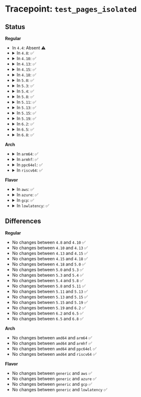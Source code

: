 # Tracepoint: <code>test_pages_isolated</code>

## Status
<b>Regular</b>
<ul>
<li>
In <code>4.4</code>: Absent ⚠️
</li>
<li>
<details>
<summary>In <code>4.8</code>: ✅</summary>

Event:

```c
struct trace_event_raw_test_pages_isolated {
    struct trace_entry ent;
    long unsigned int start_pfn;
    long unsigned int end_pfn;
    long unsigned int fin_pfn;
    char __data[0];
};
```
Function:

```c
void trace_event_raw_event_test_pages_isolated(void *__data, long unsigned int start_pfn, long unsigned int end_pfn, long unsigned int fin_pfn);
```
</details>
</li>
<li>
<details>
<summary>In <code>4.10</code>: ✅</summary>

Event:

```c
struct trace_event_raw_test_pages_isolated {
    struct trace_entry ent;
    long unsigned int start_pfn;
    long unsigned int end_pfn;
    long unsigned int fin_pfn;
    char __data[0];
};
```
Function:

```c
void trace_event_raw_event_test_pages_isolated(void *__data, long unsigned int start_pfn, long unsigned int end_pfn, long unsigned int fin_pfn);
```
</details>
</li>
<li>
<details>
<summary>In <code>4.13</code>: ✅</summary>

Event:

```c
struct trace_event_raw_test_pages_isolated {
    struct trace_entry ent;
    long unsigned int start_pfn;
    long unsigned int end_pfn;
    long unsigned int fin_pfn;
    char __data[0];
};
```
Function:

```c
void trace_event_raw_event_test_pages_isolated(void *__data, long unsigned int start_pfn, long unsigned int end_pfn, long unsigned int fin_pfn);
```
</details>
</li>
<li>
<details>
<summary>In <code>4.15</code>: ✅</summary>

Event:

```c
struct trace_event_raw_test_pages_isolated {
    struct trace_entry ent;
    long unsigned int start_pfn;
    long unsigned int end_pfn;
    long unsigned int fin_pfn;
    char __data[0];
};
```
Function:

```c
void trace_event_raw_event_test_pages_isolated(void *__data, long unsigned int start_pfn, long unsigned int end_pfn, long unsigned int fin_pfn);
```
</details>
</li>
<li>
<details>
<summary>In <code>4.18</code>: ✅</summary>

Event:

```c
struct trace_event_raw_test_pages_isolated {
    struct trace_entry ent;
    long unsigned int start_pfn;
    long unsigned int end_pfn;
    long unsigned int fin_pfn;
    char __data[0];
};
```
Function:

```c
void trace_event_raw_event_test_pages_isolated(void *__data, long unsigned int start_pfn, long unsigned int end_pfn, long unsigned int fin_pfn);
```
</details>
</li>
<li>
<details>
<summary>In <code>5.0</code>: ✅</summary>

Event:

```c
struct trace_event_raw_test_pages_isolated {
    struct trace_entry ent;
    long unsigned int start_pfn;
    long unsigned int end_pfn;
    long unsigned int fin_pfn;
    char __data[0];
};
```
Function:

```c
void trace_event_raw_event_test_pages_isolated(void *__data, long unsigned int start_pfn, long unsigned int end_pfn, long unsigned int fin_pfn);
```
</details>
</li>
<li>
<details>
<summary>In <code>5.3</code>: ✅</summary>

Event:

```c
struct trace_event_raw_test_pages_isolated {
    struct trace_entry ent;
    long unsigned int start_pfn;
    long unsigned int end_pfn;
    long unsigned int fin_pfn;
    char __data[0];
};
```
Function:

```c
void trace_event_raw_event_test_pages_isolated(void *__data, long unsigned int start_pfn, long unsigned int end_pfn, long unsigned int fin_pfn);
```
</details>
</li>
<li>
<details>
<summary>In <code>5.4</code>: ✅</summary>

Event:

```c
struct trace_event_raw_test_pages_isolated {
    struct trace_entry ent;
    long unsigned int start_pfn;
    long unsigned int end_pfn;
    long unsigned int fin_pfn;
    char __data[0];
};
```
Function:

```c
void trace_event_raw_event_test_pages_isolated(void *__data, long unsigned int start_pfn, long unsigned int end_pfn, long unsigned int fin_pfn);
```
</details>
</li>
<li>
<details>
<summary>In <code>5.8</code>: ✅</summary>

Event:

```c
struct trace_event_raw_test_pages_isolated {
    struct trace_entry ent;
    long unsigned int start_pfn;
    long unsigned int end_pfn;
    long unsigned int fin_pfn;
    char __data[0];
};
```
Function:

```c
void trace_event_raw_event_test_pages_isolated(void *__data, long unsigned int start_pfn, long unsigned int end_pfn, long unsigned int fin_pfn);
```
</details>
</li>
<li>
<details>
<summary>In <code>5.11</code>: ✅</summary>

Event:

```c
struct trace_event_raw_test_pages_isolated {
    struct trace_entry ent;
    long unsigned int start_pfn;
    long unsigned int end_pfn;
    long unsigned int fin_pfn;
    char __data[0];
};
```
Function:

```c
void trace_event_raw_event_test_pages_isolated(void *__data, long unsigned int start_pfn, long unsigned int end_pfn, long unsigned int fin_pfn);
```
</details>
</li>
<li>
<details>
<summary>In <code>5.13</code>: ✅</summary>

Event:

```c
struct trace_event_raw_test_pages_isolated {
    struct trace_entry ent;
    long unsigned int start_pfn;
    long unsigned int end_pfn;
    long unsigned int fin_pfn;
    char __data[0];
};
```
Function:

```c
void trace_event_raw_event_test_pages_isolated(void *__data, long unsigned int start_pfn, long unsigned int end_pfn, long unsigned int fin_pfn);
```
</details>
</li>
<li>
<details>
<summary>In <code>5.15</code>: ✅</summary>

Event:

```c
struct trace_event_raw_test_pages_isolated {
    struct trace_entry ent;
    long unsigned int start_pfn;
    long unsigned int end_pfn;
    long unsigned int fin_pfn;
    char __data[0];
};
```
Function:

```c
void trace_event_raw_event_test_pages_isolated(void *__data, long unsigned int start_pfn, long unsigned int end_pfn, long unsigned int fin_pfn);
```
</details>
</li>
<li>
<details>
<summary>In <code>5.19</code>: ✅</summary>

Event:

```c
struct trace_event_raw_test_pages_isolated {
    struct trace_entry ent;
    long unsigned int start_pfn;
    long unsigned int end_pfn;
    long unsigned int fin_pfn;
    char __data[0];
};
```
Function:

```c
void trace_event_raw_event_test_pages_isolated(void *__data, long unsigned int start_pfn, long unsigned int end_pfn, long unsigned int fin_pfn);
```
</details>
</li>
<li>
<details>
<summary>In <code>6.2</code>: ✅</summary>

Event:

```c
struct trace_event_raw_test_pages_isolated {
    struct trace_entry ent;
    long unsigned int start_pfn;
    long unsigned int end_pfn;
    long unsigned int fin_pfn;
    char __data[0];
};
```
Function:

```c
void trace_event_raw_event_test_pages_isolated(void *__data, long unsigned int start_pfn, long unsigned int end_pfn, long unsigned int fin_pfn);
```
</details>
</li>
<li>
<details>
<summary>In <code>6.5</code>: ✅</summary>

Event:

```c
struct trace_event_raw_test_pages_isolated {
    struct trace_entry ent;
    long unsigned int start_pfn;
    long unsigned int end_pfn;
    long unsigned int fin_pfn;
    char __data[0];
};
```
Function:

```c
void trace_event_raw_event_test_pages_isolated(void *__data, long unsigned int start_pfn, long unsigned int end_pfn, long unsigned int fin_pfn);
```
</details>
</li>
<li>
<details>
<summary>In <code>6.8</code>: ✅</summary>

Event:

```c
struct trace_event_raw_test_pages_isolated {
    struct trace_entry ent;
    long unsigned int start_pfn;
    long unsigned int end_pfn;
    long unsigned int fin_pfn;
    char __data[0];
};
```
Function:

```c
void trace_event_raw_event_test_pages_isolated(void *__data, long unsigned int start_pfn, long unsigned int end_pfn, long unsigned int fin_pfn);
```
</details>
</li>
</ul>
<b>Arch</b>
<ul>
<li>
<details>
<summary>In <code>arm64</code>: ✅</summary>

Event:

```c
struct trace_event_raw_test_pages_isolated {
    struct trace_entry ent;
    long unsigned int start_pfn;
    long unsigned int end_pfn;
    long unsigned int fin_pfn;
    char __data[0];
};
```
Function:

```c
void trace_event_raw_event_test_pages_isolated(void *__data, long unsigned int start_pfn, long unsigned int end_pfn, long unsigned int fin_pfn);
```
</details>
</li>
<li>
<details>
<summary>In <code>armhf</code>: ✅</summary>

Event:

```c
struct trace_event_raw_test_pages_isolated {
    struct trace_entry ent;
    long unsigned int start_pfn;
    long unsigned int end_pfn;
    long unsigned int fin_pfn;
    char __data[0];
};
```
Function:

```c
void trace_event_raw_event_test_pages_isolated(void *__data, long unsigned int start_pfn, long unsigned int end_pfn, long unsigned int fin_pfn);
```
</details>
</li>
<li>
<details>
<summary>In <code>ppc64el</code>: ✅</summary>

Event:

```c
struct trace_event_raw_test_pages_isolated {
    struct trace_entry ent;
    long unsigned int start_pfn;
    long unsigned int end_pfn;
    long unsigned int fin_pfn;
    char __data[0];
};
```
Function:

```c
void trace_event_raw_event_test_pages_isolated(void *__data, long unsigned int start_pfn, long unsigned int end_pfn, long unsigned int fin_pfn);
```
</details>
</li>
<li>
<details>
<summary>In <code>riscv64</code>: ✅</summary>

Event:

```c
struct trace_event_raw_test_pages_isolated {
    struct trace_entry ent;
    long unsigned int start_pfn;
    long unsigned int end_pfn;
    long unsigned int fin_pfn;
    char __data[0];
};
```
Function:

```c
void trace_event_raw_event_test_pages_isolated(void *__data, long unsigned int start_pfn, long unsigned int end_pfn, long unsigned int fin_pfn);
```
</details>
</li>
</ul>
<b>Flavor</b>
<ul>
<li>
<details>
<summary>In <code>aws</code>: ✅</summary>

Event:

```c
struct trace_event_raw_test_pages_isolated {
    struct trace_entry ent;
    long unsigned int start_pfn;
    long unsigned int end_pfn;
    long unsigned int fin_pfn;
    char __data[0];
};
```
Function:

```c
void trace_event_raw_event_test_pages_isolated(void *__data, long unsigned int start_pfn, long unsigned int end_pfn, long unsigned int fin_pfn);
```
</details>
</li>
<li>
<details>
<summary>In <code>azure</code>: ✅</summary>

Event:

```c
struct trace_event_raw_test_pages_isolated {
    struct trace_entry ent;
    long unsigned int start_pfn;
    long unsigned int end_pfn;
    long unsigned int fin_pfn;
    char __data[0];
};
```
Function:

```c
void trace_event_raw_event_test_pages_isolated(void *__data, long unsigned int start_pfn, long unsigned int end_pfn, long unsigned int fin_pfn);
```
</details>
</li>
<li>
<details>
<summary>In <code>gcp</code>: ✅</summary>

Event:

```c
struct trace_event_raw_test_pages_isolated {
    struct trace_entry ent;
    long unsigned int start_pfn;
    long unsigned int end_pfn;
    long unsigned int fin_pfn;
    char __data[0];
};
```
Function:

```c
void trace_event_raw_event_test_pages_isolated(void *__data, long unsigned int start_pfn, long unsigned int end_pfn, long unsigned int fin_pfn);
```
</details>
</li>
<li>
<details>
<summary>In <code>lowlatency</code>: ✅</summary>

Event:

```c
struct trace_event_raw_test_pages_isolated {
    struct trace_entry ent;
    long unsigned int start_pfn;
    long unsigned int end_pfn;
    long unsigned int fin_pfn;
    char __data[0];
};
```
Function:

```c
void trace_event_raw_event_test_pages_isolated(void *__data, long unsigned int start_pfn, long unsigned int end_pfn, long unsigned int fin_pfn);
```
</details>
</li>
</ul>

## Differences
<b>Regular</b>
<ul>
<li>
No changes between <code>4.8</code> and <code>4.10</code> ✅
</li>
<li>
No changes between <code>4.10</code> and <code>4.13</code> ✅
</li>
<li>
No changes between <code>4.13</code> and <code>4.15</code> ✅
</li>
<li>
No changes between <code>4.15</code> and <code>4.18</code> ✅
</li>
<li>
No changes between <code>4.18</code> and <code>5.0</code> ✅
</li>
<li>
No changes between <code>5.0</code> and <code>5.3</code> ✅
</li>
<li>
No changes between <code>5.3</code> and <code>5.4</code> ✅
</li>
<li>
No changes between <code>5.4</code> and <code>5.8</code> ✅
</li>
<li>
No changes between <code>5.8</code> and <code>5.11</code> ✅
</li>
<li>
No changes between <code>5.11</code> and <code>5.13</code> ✅
</li>
<li>
No changes between <code>5.13</code> and <code>5.15</code> ✅
</li>
<li>
No changes between <code>5.15</code> and <code>5.19</code> ✅
</li>
<li>
No changes between <code>5.19</code> and <code>6.2</code> ✅
</li>
<li>
No changes between <code>6.2</code> and <code>6.5</code> ✅
</li>
<li>
No changes between <code>6.5</code> and <code>6.8</code> ✅
</li>
</ul>
<b>Arch</b>
<ul>
<li>
No changes between <code>amd64</code> and <code>arm64</code> ✅
</li>
<li>
No changes between <code>amd64</code> and <code>armhf</code> ✅
</li>
<li>
No changes between <code>amd64</code> and <code>ppc64el</code> ✅
</li>
<li>
No changes between <code>amd64</code> and <code>riscv64</code> ✅
</li>
</ul>
<b>Flavor</b>
<ul>
<li>
No changes between <code>generic</code> and <code>aws</code> ✅
</li>
<li>
No changes between <code>generic</code> and <code>azure</code> ✅
</li>
<li>
No changes between <code>generic</code> and <code>gcp</code> ✅
</li>
<li>
No changes between <code>generic</code> and <code>lowlatency</code> ✅
</li>
</ul>
